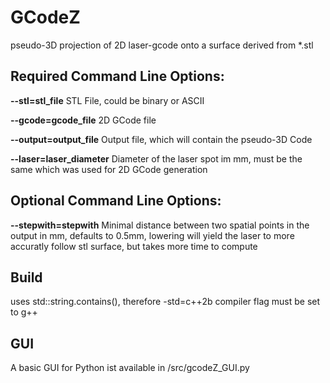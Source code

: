 # GCodeZ
 pseudo-3D projection of 2D laser-gcode onto a surface derived from *.stl
## Required Command Line Options: 
 **--stl=stl_file** STL File, could be binary or ASCII
 
 **--gcode=gcode_file** 2D GCode file

 **--output=output_file** Output file, which will contain the pseudo-3D Code

 **--laser=laser_diameter** Diameter of the laser spot im mm, must be the same which was used for 2D GCode generation

## Optional Command Line Options:
 **--stepwith=stepwith** Minimal distance between two spatial points in the output in mm, defaults to 0.5mm, lowering will yield the laser to more accuratly follow stl surface, but takes more time to compute

## Build
 uses std::string.contains(), therefore -std=c++2b compiler flag must be set to g++
 
## GUI
 A basic GUI for Python ist available in /src/gcodeZ_GUI.py